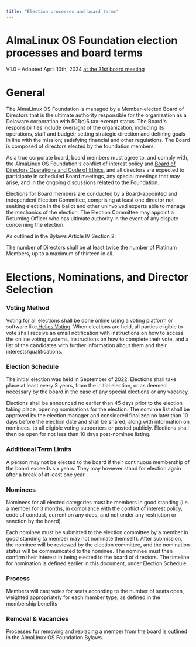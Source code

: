```yaml
---
title: "Election processes and board terms"
---
```


# AlmaLinux OS Foundation election processes and board terms

V1.0 - Adopted April 10th, 2024 [at the 31st board meeting](/Transparency.html#minutes-of-almalinux-os-foundation-board-meetings)

# General

The AlmaLinux OS Foundation is managed by a Member-elected Board of Directors that is the ultimate authority responsible for the organization as a Delaware corporation with 501(c)6 tax-exempt status. The Board's responsibilities include oversight of the organization, including its operations, staff and budget; setting strategic direction and defining goals in line with the mission; satisfying financial and other regulations. The Board is composed of directors elected by the foundation members.

As a true corporate board, board members must agree to, and comply with, the AlmaLinux OS Foundation's conflict of interest policy and [Board of Directors Operations and Code of Ethics](https://almalinux.org/p/foundation-board-operations-and-ethics/), and all directors are expected to participate in scheduled Board meetings, any special meetings that may arise, and in the ongoing discussions related to the Foundation.

Elections for Board members are conducted by a Board-appointed and independent Election Committee, comprising at least one director not seeking election in the ballot and other uninvolved experts able to manage the mechanics of the election. The Election Committee may appoint a Returning Officer who has ultimate authority in the event of any dispute concerning the election.

As outlined in the Bylaws Article IV Section 2:

The number of Directors shall be at least twice the number of Platinum Members, up to a maximum of thirteen in all.

# Elections, Nominations, and Director Selection

### Voting Method

Voting for all elections shall be done online using a voting platform or software like[ Helios Voting](https://vote.heliosvoting.org/). When elections are held, all parties eligible to vote shall receive an email notification with instructions on how to access the online voting systems, instructions on how to complete their vote, and a list of the candidates with further information about them and their interests/qualifications.

### Election Schedule

The initial election was held in September of 2022. Elections shall take place at least every 3 years, from the initial election, or as deemed necessary by the board in the case of any special elections or any vacancy.

Elections shall be announced no earlier than 45 days prior to the election taking place, opening nominations for the election. The nominee list shall be approved by the election manager and considered finalized no later than 10 days before the election date and shall be shared, along with information on nominees, to all eligible voting supporters or posted publicly. Elections shall then be open for not less than 10 days post-nominee listing.

### Additional Term Limits

A person may not be elected to the board if their continuous membership of the board exceeds six years. They may however stand for election again after a break of at least one year.

### Nominees

Nominees for all elected categories must be members in good standing (i.e. a member for 3 months, in compliance with the conflict of interest policy, code of conduct, current on any dues, and not under any restriction or sanction by the board).

Each nominee must be submitted to the election committee by a member in good standing (a member may not nominate themself). After submission, the nominee will be reviewed by the election committee, and the nomination status will be communicated to the nominee. The nominee must then confirm their interest in being elected to the board of directors. The timeline for nomination is defined earlier in this document, under Election Schedule.

### Process

Members will cast votes for seats according to the number of seats open, weighted appropriately for each member type, as defined in the membership benefits

### Removal & Vacancies

Processes for removing and replacing a member from the board is outlined in the AlmaLinux OS Foundation Bylaws.
